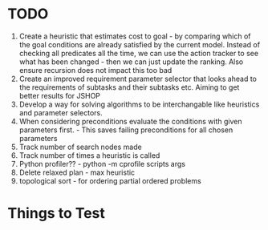 # TODO
1. Create a heuristic that estimates cost to goal - by comparing which of the goal conditions are already satisfied by the current model. Instead of checking all predicates all the time, we can use the action tracker to see what has been changed - then we can just update the ranking. Also ensure recursion does not impact this too bad
2. Create an improved requirement parameter selector that looks ahead to the requirements of subtasks and their subtasks etc. Aiming to get better results for JSHOP
3. Develop a way for solving algorithms to be interchangable like heuristics and parameter selectors.
4. When considering preconditions evaluate the conditions with given parameters first. - This saves failing preconditions for all chosen parameters
5. Track number of search nodes made
6. Track number of times a heuristic is called
7. Python profiler?? - python -m cprofile scripts args
8. Delete relaxed plan - max heuristic
9. topological sort - for ordering partial ordered problems

# Things to Test
